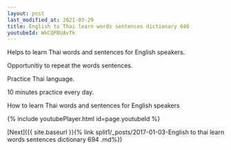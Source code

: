 ```yaml
---
layout: post
last_modified_at: 2021-03-29
title: English to Thai learn words sentences dictionary 646 
youtubeId: WkCQPBUAvTk
---
```

 
 
Helps to learn Thai words and sentences for English speakers.

Opportunitiy to repeat the words sentences. 

Practice Thai language. 
 
10 minutes practice every day. 
 
How to learn Thai words and sentences for English speakers 
 
{% include youtubePlayer.html id=page.youtubeId %}
 
 
[Next]({{ site.baseurl }}{% link  split1/_posts/2017-01-03-English to thai learn words sentences dictionary 694 .md%})
 
